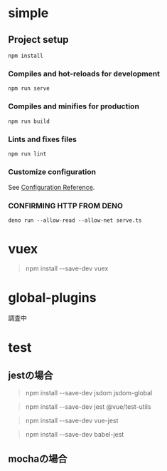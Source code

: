 # simple

## Project setup
```
npm install
```

### Compiles and hot-reloads for development
```
npm run serve
```

### Compiles and minifies for production
```
npm run build
```

### Lints and fixes files
```
npm run lint
```

### Customize configuration
See [Configuration Reference](https://cli.vuejs.org/config/).


### CONFIRMING HTTP FROM DENO 
```
deno run --allow-read --allow-net serve.ts
```

# vuex 

> npm install --save-dev vuex

# global-plugins

調査中



# test

## jestの場合

> npm install --save-dev jsdom jsdom-global

> npm install --save-dev jest @vue/test-utils

> npm install --save-dev vue-jest

> npm install --save-dev babel-jest

## mochaの場合